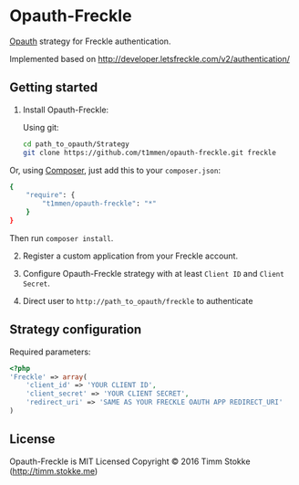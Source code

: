 Opauth-Freckle
=============
[Opauth][1] strategy for Freckle authentication.

Implemented based on http://developer.letsfreckle.com/v2/authentication/

Getting started
----------------
1. Install Opauth-Freckle:

   Using git:
   ```bash
   cd path_to_opauth/Strategy
   git clone https://github.com/t1mmen/opauth-freckle.git freckle
   ```

  Or, using [Composer](https://getcomposer.org/), just add this to your `composer.json`:

   ```bash
   {
       "require": {
           "t1mmen/opauth-freckle": "*"
       }
   }
   ```
   Then run `composer install`.


2. Register a custom application from your Freckle account.

3. Configure Opauth-Freckle strategy with at least `Client ID` and `Client Secret`.

4. Direct user to `http://path_to_opauth/freckle` to authenticate

Strategy configuration
----------------------

Required parameters:

```php
<?php
'Freckle' => array(
	'client_id' => 'YOUR CLIENT ID',
	'client_secret' => 'YOUR CLIENT SECRET',
	'redirect_uri' => 'SAME AS YOUR FRECKLE OAUTH APP REDIRECT_URI'
)
```

License
---------
Opauth-Freckle is MIT Licensed
Copyright © 2016 Timm Stokke (http://timm.stokke.me)

[1]: https://github.com/opauth/opauth
